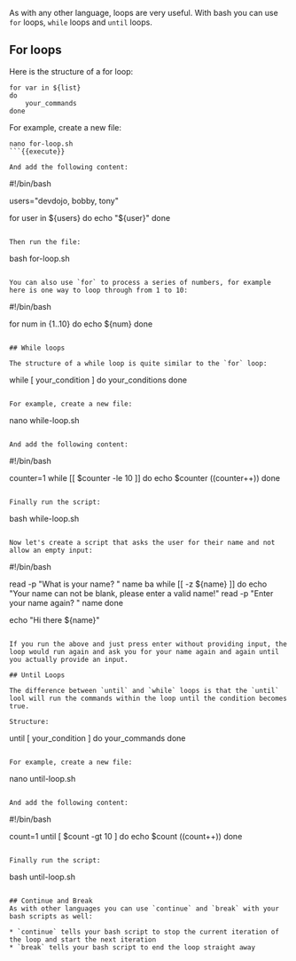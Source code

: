 As with any other language, loops are very useful. With bash you can use `for` loops, `while` loops and `until` loops.

## For loops

Here is the structure of a for loop:

```
for var in ${list}
do
    your_commands
done
```

For example, create a new file:

```
nano for-loop.sh
```{{execute}}

And add the following content:

```
#!/bin/bash

users="devdojo, bobby, tony"

for user in ${users}
do
    echo "${user}"
done
```{{copy}}

Then run the file:

```
bash for-loop.sh
```{{execute}}

You can also use `for` to process a series of numbers, for example here is one way to loop through from 1 to 10:

```
#!/bin/bash

for num in {1..10}
do
    echo ${num}
done
```{{copy}}

## While loops

The structure of a while loop is quite similar to the `for` loop:

```
while [ your_condition ]
do
    your_conditions
done
```

For example, create a new file:

```
nano while-loop.sh
```{{execute}}

And add the following content:

```
#!/bin/bash

counter=1
while [[ $counter -le 10 ]]
do
    echo $counter
    ((counter++))
done
```{{copy}}

Finally run the script:

```
bash while-loop.sh
```{{execute}}

Now let's create a script that asks the user for their name and not allow an empty input:

```
#!/bin/bash

read -p "What is your name? " name
ba
while [[ -z ${name} ]]
do
    echo "Your name can not be blank, please enter a valid name!"
    read -p "Enter your name again? " name
done

echo "Hi there ${name}"
```{{copy}}

If you run the above and just press enter without providing input, the loop would run again and ask you for your name again and again until you actually provide an input.

## Until Loops

The difference between `until` and `while` loops is that the `until` lool will run the commands within the loop until the condition becomes true.

Structure:

```
until [ your_condition ]
do
    your_commands
done
```

For example, create a new file:

```
nano until-loop.sh
```{{execute}}

And add the following content:

```
#!/bin/bash

count=1
until [ $count -gt 10 ]
do
    echo $count
    ((count++))
done
```{{copy}}

Finally run the script:

```
bash until-loop.sh
```{{execute}}

## Continue and Break
As with other languages you can use `continue` and `break` with your bash scripts as well:

* `continue` tells your bash script to stop the current iteration of the loop and start the next iteration
* `break` tells your bash script to end the loop straight away